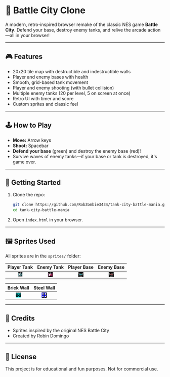 # 🚗 Battle City Clone

A modern, retro-inspired browser remake of the classic NES game **Battle City**. Defend your base, destroy enemy tanks, and relive the arcade action—all in your browser!

---

## 🎮 Features
- 20x20 tile map with destructible and indestructible walls
- Player and enemy bases with health
- Smooth, grid-based tank movement
- Player and enemy shooting (with bullet collision)
- Multiple enemy tanks (20 per level, 5 on screen at once)
- Retro UI with timer and score
- Custom sprites and classic feel

---

## 🕹️ How to Play
- **Move:** Arrow keys
- **Shoot:** Spacebar
- **Defend your base** (green) and destroy the enemy base (red)!
- Survive waves of enemy tanks—if your base or tank is destroyed, it's game over.

---

## 🚀 Getting Started
1. Clone the repo:
   ```bash
   git clone https://github.com/RobZombie3434/tank-city-battle-mania.git
   cd tank-city-battle-mania
   ```
2. Open `index.html` in your browser.

---

## 🖼️ Sprites Used
All sprites are in the `sprites/` folder:

| Player Tank | Enemy Tank | Player Base | Enemy Base |
|:-----------:|:----------:|:-----------:|:----------:|
| ![tank](sprites/tank.png) | ![enemy-1](sprites/enemy-1.png) | ![player-base](sprites/player-base.png) | ![enemy-base](sprites/enemy-base.png) |

| Brick Wall | Steel Wall |
|:----------:|:----------:|
| ![wall-1](sprites/wall-1.png) | ![wall-2](sprites/wall-2.png) |

---

## 👾 Credits
- Sprites inspired by the original NES Battle City
- Created by Robin Domingo

---

## 📜 License
This project is for educational and fun purposes. Not for commercial use. 